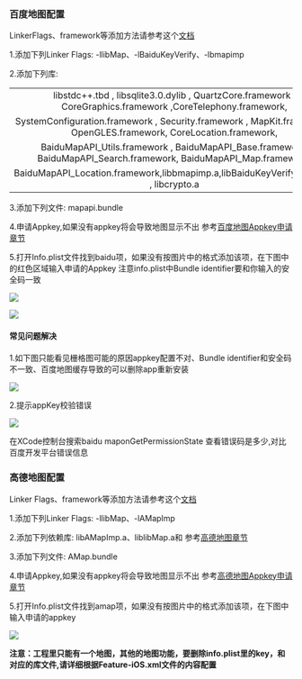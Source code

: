 ### 百度地图配置
LinkerFlags、framework等添加方法请参考这个[文档](/5PlusDocs/usemodule/iOSModuleConfig/common.md)

1.添加下列Linker Flags:  -llibMap、-lBaiduKeyVerify、-lbmapimp

2.添加下列库: 

| | 
| :-------: | 
| libstdc++.tbd , libsqlite3.0.dylib , QuartzCore.framework , CoreGraphics.framework ,CoreTelephony.framework,| 
|SystemConfiguration.framework , Security.framework , MapKit.framework , OpenGLES.framework, CoreLocation.framework,|
|BaiduMapAPI_Utils.framework , BaiduMapAPI_Base.framework, BaiduMapAPI_Search.framework, BaiduMapAPI_Map.framework,|
|BaiduMapAPI_Location.framework,libbmapimp.a,libBaiduKeyVerify.a,libssl.a , libcrypto.a| 

3.添加下列文件: mapapi.bundle

4.申请Appkey,如果没有appkey将会导致地图显示不出
 参考[百度地图Appkey申请章节](http://ask.dcloud.net.cn/article/29)

5.打开Info.plist文件找到baidu项，如果没有按图片中的格式添加该项，在下图中的红色区域输入申请的Appkey
注意info.plist中Bundle identifier要和你输入的安全码一致

![](https://img.cdn.aliyun.dcloud.net.cn/nativedocs/5SDKiOS/map/1153.png)

![](https://img.cdn.aliyun.dcloud.net.cn/nativedocs/5SDKiOS/map/2460.png)


#### 常见问题解决
1.如下图只能看见栅格图可能的原因appkey配置不对、Bundle identifier和安全码不一致、百度地图缓存导致的可以删除app重新安装

![](https://img.cdn.aliyun.dcloud.net.cn/nativedocs/5SDKiOS/map/2461.png)


2.提示appKey校验错误

![](https://img.cdn.aliyun.dcloud.net.cn/nativedocs/5SDKiOS/map/5178.png)

在XCode控制台搜索baidu maponGetPermissionState 查看错误码是多少,对比百度开发平台错误信息

### 高德地图配置
Linker Flags、framework等添加方法请参考这个[文档](/5PlusDocs/usemodule/iOSModuleConfig/common.md)

1.添加下列Linker Flags:  -llibMap、-lAMapImp

2.添加下列依赖库:
  libAMapImp.a、liblibMap.a和
   参考[高德地图章节](http://lbs.amap.com/api/ios-sdk/guide/create-project/manual-configuration)

3.添加下列文件: AMap.bundle

4.申请Appkey,如果没有appkey将会导致地图显示不出
 参考[高德地图Appkey申请章节](http://lbs.amap.com/api/ios-sdk/guide/create-project/get-key)

5.打开Info.plist文件找到amap项，如果没有按图片中的格式添加该项，在下图中输入申请的appkey
   
![](https://img.cdn.aliyun.dcloud.net.cn/nativedocs/5SDKiOS/map/28806.png)



**注意：工程里只能有一个地图，其他的地图功能，要删除info.plist里的key，和对应的库文件,请详细根据Feature-iOS.xml文件的内容配置**
